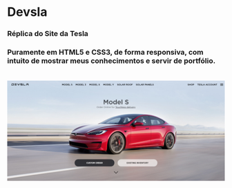 # Devsla 

### Réplica do Site da Tesla  <br>

### Puramente em HTML5 e CSS3, de forma responsiva, com intuito de mostrar meus conhecimentos e servir de portfólio. <br><br>

![Alt text](assets/images/preview.png) 